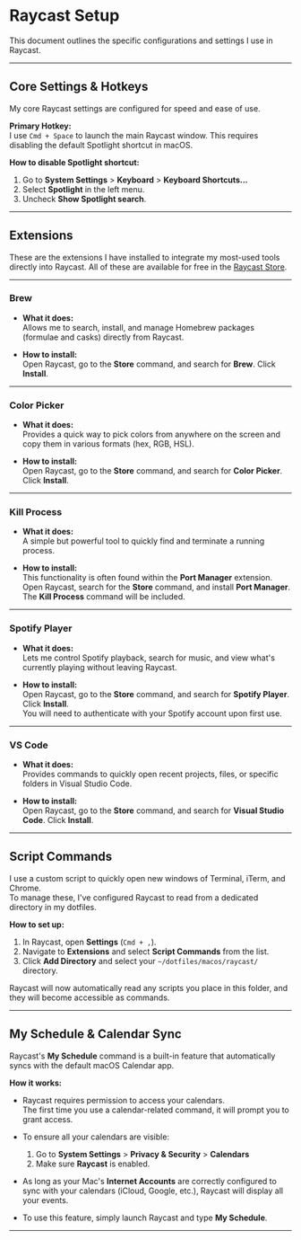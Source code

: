 # Raycast Setup

This document outlines the specific configurations and settings I use in Raycast.

---

## Core Settings & Hotkeys

My core Raycast settings are configured for speed and ease of use.

**Primary Hotkey:**  
I use `Cmd + Space` to launch the main Raycast window. This requires disabling the default Spotlight shortcut in macOS.

**How to disable Spotlight shortcut:**

1. Go to **System Settings** > **Keyboard** > **Keyboard Shortcuts...**
2. Select **Spotlight** in the left menu.
3. Uncheck **Show Spotlight search**.

---

## Extensions

These are the extensions I have installed to integrate my most-used tools directly into Raycast. All of these are available for free in the [Raycast Store](https://raycast.com/store).

---

### Brew

- **What it does:**  
  Allows me to search, install, and manage Homebrew packages (formulae and casks) directly from Raycast.

- **How to install:**  
  Open Raycast, go to the **Store** command, and search for **Brew**. Click **Install**.

---

### Color Picker

- **What it does:**  
  Provides a quick way to pick colors from anywhere on the screen and copy them in various formats (hex, RGB, HSL).

- **How to install:**  
  Open Raycast, go to the **Store** command, and search for **Color Picker**. Click **Install**.

---

### Kill Process

- **What it does:**  
  A simple but powerful tool to quickly find and terminate a running process.

- **How to install:**  
  This functionality is often found within the **Port Manager** extension.  
  Open Raycast, search for the **Store** command, and install **Port Manager**.  
  The **Kill Process** command will be included.

---

### Spotify Player

- **What it does:**  
  Lets me control Spotify playback, search for music, and view what's currently playing without leaving Raycast.

- **How to install:**  
  Open Raycast, go to the **Store** command, and search for **Spotify Player**. Click **Install**.  
  You will need to authenticate with your Spotify account upon first use.

---

### VS Code

- **What it does:**  
  Provides commands to quickly open recent projects, files, or specific folders in Visual Studio Code.

- **How to install:**  
  Open Raycast, go to the **Store** command, and search for **Visual Studio Code**. Click **Install**.

---

## Script Commands

I use a custom script to quickly open new windows of Terminal, iTerm, and Chrome.  
To manage these, I've configured Raycast to read from a dedicated directory in my dotfiles.

**How to set up:**

1. In Raycast, open **Settings** (`Cmd + ,`).
2. Navigate to **Extensions** and select **Script Commands** from the list.
3. Click **Add Directory** and select your `~/dotfiles/macos/raycast/` directory.

Raycast will now automatically read any scripts you place in this folder, and they will become accessible as commands.

---

## My Schedule & Calendar Sync

Raycast's **My Schedule** command is a built-in feature that automatically syncs with the default macOS Calendar app.

**How it works:**

- Raycast requires permission to access your calendars.  
  The first time you use a calendar-related command, it will prompt you to grant access.

- To ensure all your calendars are visible:
  1. Go to **System Settings** > **Privacy & Security** > **Calendars**
  2. Make sure **Raycast** is enabled.

- As long as your Mac's **Internet Accounts** are correctly configured to sync with your calendars (iCloud, Google, etc.), Raycast will display all your events.

- To use this feature, simply launch Raycast and type **My Schedule**.

---
